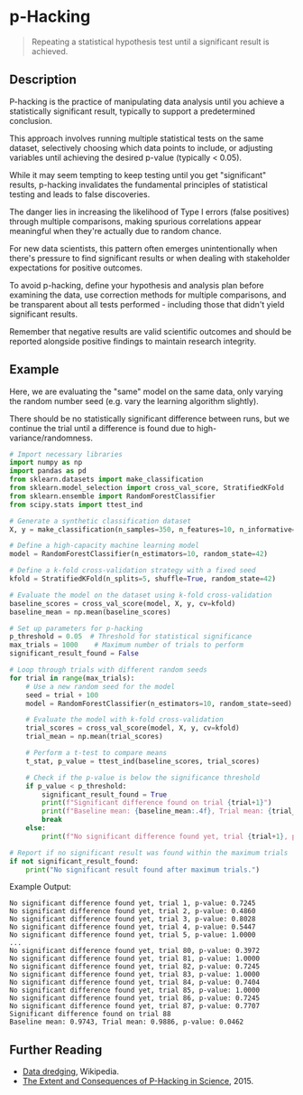 # p-Hacking

> Repeating a statistical hypothesis test until a significant result is achieved.

## Description

P-hacking is the practice of manipulating data analysis until you achieve a statistically significant result, typically to support a predetermined conclusion.

This approach involves running multiple statistical tests on the same dataset, selectively choosing which data points to include, or adjusting variables until achieving the desired p-value (typically < 0.05).

While it may seem tempting to keep testing until you get "significant" results, p-hacking invalidates the fundamental principles of statistical testing and leads to false discoveries.

The danger lies in increasing the likelihood of Type I errors (false positives) through multiple comparisons, making spurious correlations appear meaningful when they're actually due to random chance.

For new data scientists, this pattern often emerges unintentionally when there's pressure to find significant results or when dealing with stakeholder expectations for positive outcomes.

To avoid p-hacking, define your hypothesis and analysis plan before examining the data, use correction methods for multiple comparisons, and be transparent about all tests performed - including those that didn't yield significant results.

Remember that negative results are valid scientific outcomes and should be reported alongside positive findings to maintain research integrity.

## Example

Here, we are evaluating the "same" model on the same data, only varying the random number seed (e.g. vary the learning algorithm slightly).

There should be no statistically significant difference between runs, but we continue the trial until a difference is found due to high-variance/randomness.

```python
# Import necessary libraries
import numpy as np
import pandas as pd
from sklearn.datasets import make_classification
from sklearn.model_selection import cross_val_score, StratifiedKFold
from sklearn.ensemble import RandomForestClassifier
from scipy.stats import ttest_ind

# Generate a synthetic classification dataset
X, y = make_classification(n_samples=350, n_features=10, n_informative=2, n_redundant=8, random_state=42)

# Define a high-capacity machine learning model
model = RandomForestClassifier(n_estimators=10, random_state=42)

# Define a k-fold cross-validation strategy with a fixed seed
kfold = StratifiedKFold(n_splits=5, shuffle=True, random_state=42)

# Evaluate the model on the dataset using k-fold cross-validation
baseline_scores = cross_val_score(model, X, y, cv=kfold)
baseline_mean = np.mean(baseline_scores)

# Set up parameters for p-hacking
p_threshold = 0.05  # Threshold for statistical significance
max_trials = 1000    # Maximum number of trials to perform
significant_result_found = False

# Loop through trials with different random seeds
for trial in range(max_trials):
    # Use a new random seed for the model
    seed = trial + 100
    model = RandomForestClassifier(n_estimators=10, random_state=seed)

    # Evaluate the model with k-fold cross-validation
    trial_scores = cross_val_score(model, X, y, cv=kfold)
    trial_mean = np.mean(trial_scores)

    # Perform a t-test to compare means
    t_stat, p_value = ttest_ind(baseline_scores, trial_scores)

    # Check if the p-value is below the significance threshold
    if p_value < p_threshold:
        significant_result_found = True
        print(f"Significant difference found on trial {trial+1}")
        print(f"Baseline mean: {baseline_mean:.4f}, Trial mean: {trial_mean:.4f}, p-value: {p_value:.4f}")
        break
    else:
        print(f"No significant difference found yet, trial {trial+1}, p-value: {p_value:.4f}")

# Report if no significant result was found within the maximum trials
if not significant_result_found:
    print("No significant result found after maximum trials.")
```

Example Output:

```text
No significant difference found yet, trial 1, p-value: 0.7245
No significant difference found yet, trial 2, p-value: 0.4860
No significant difference found yet, trial 3, p-value: 0.8028
No significant difference found yet, trial 4, p-value: 0.5447
No significant difference found yet, trial 5, p-value: 1.0000
...
No significant difference found yet, trial 80, p-value: 0.3972
No significant difference found yet, trial 81, p-value: 1.0000
No significant difference found yet, trial 82, p-value: 0.7245
No significant difference found yet, trial 83, p-value: 1.0000
No significant difference found yet, trial 84, p-value: 0.7404
No significant difference found yet, trial 85, p-value: 1.0000
No significant difference found yet, trial 86, p-value: 0.7245
No significant difference found yet, trial 87, p-value: 0.7707
Significant difference found on trial 88
Baseline mean: 0.9743, Trial mean: 0.9886, p-value: 0.0462
```


## Further Reading

* [Data dredging](https://en.wikipedia.org/wiki/Data_dredging), Wikipedia.
* [The Extent and Consequences of P-Hacking in Science](https://journals.plos.org/plosbiology/article?id=10.1371/journal.pbio.1002106&), 2015.
